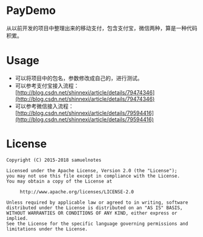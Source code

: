 PayDemo
====
从以前开发的项目中整理出来的移动支付，包含支付宝，微信两种，算是一种代码积累。

Usage
=====
* 可以将项目中的包名，参数修改成自己的，进行测试。 
* 可以参考支付宝接入流程： [http://blog.csdn.net/shinnexi/article/details/79474346](http://blog.csdn.net/shinnexi/article/details/79474346)
* 可以参考微信接入流程：[http://blog.csdn.net/shinnexi/article/details/79594416](http://blog.csdn.net/shinnexi/article/details/79594416)

License
=======

    Copyright (C) 2015-2018 samuelnotes

    Licensed under the Apache License, Version 2.0 (the "License");
    you may not use this file except in compliance with the License.
    You may obtain a copy of the License at

         http://www.apache.org/licenses/LICENSE-2.0

    Unless required by applicable law or agreed to in writing, software
    distributed under the License is distributed on an "AS IS" BASIS,
    WITHOUT WARRANTIES OR CONDITIONS OF ANY KIND, either express or implied.
    See the License for the specific language governing permissions and
    limitations under the License.
